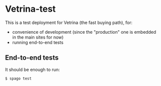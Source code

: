 # Vetrina-test

This is a test deployment for Vetrina (the fast buying path), for:
- convenience of development (since the "production" one is embedded in the main sites for now)
- running end-to-end tests

## End-to-end tests

It should be enough to run:

```bash
$ spago test
```